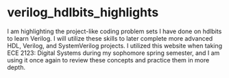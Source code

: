 # verilog_hdlbits_highlights
I am highlighting the project-like coding problem sets I have done on hdlbits to learn Verilog. I will utilize these skills to later complete more advanced HDL, Verilog, and SystemVerilog projects. I utilized this website when taking ECE 2123: Digital Systems during my sophomore spring semester, and I am using it once again to review these concepts and practice them in more depth.
